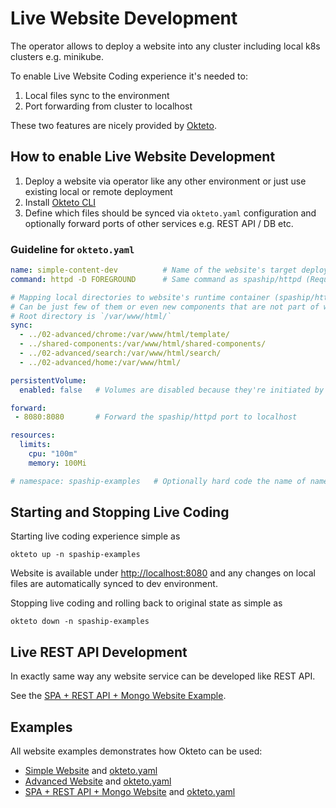 # Live Website Development

The operator allows to deploy a website into any cluster including local k8s clusters e.g. minikube.

To enable Live Website Coding experience it's needed to:

1. Local files sync to the environment
2. Port forwarding from cluster to localhost

These two features are nicely provided by [Okteto](https://okteto.com/).

## How to enable Live Website Development

1. Deploy a website via operator like any other environment or just use existing local or remote deployment
2. Install [Okteto CLI](https://okteto.com/docs/getting-started/installation/index.html)
3. Define which files should be synced via `okteto.yaml` configuration and optionally forward ports of other services e.g. REST API / DB etc.

### Guideline for `okteto.yaml`

```yaml
name: simple-content-dev          # Name of the website's target deployment managed by operator (Required)
command: httpd -D FOREGROUND      # Same command as spaship/httpd (Required)

# Mapping local directories to website's runtime container (spaship/httpd).
# Can be just few of them or even new components that are not part of website.yaml
# Root directory is `/var/www/html/`
sync:
  - ../02-advanced/chrome:/var/www/html/template/
  - ../shared-components:/var/www/html/shared-components/
  - ../02-advanced/search:/var/www/html/search/
  - ../02-advanced/home:/var/www/html/

persistentVolume:
  enabled: false   # Volumes are disabled because they're initiated by init container

forward:
 - 8080:8080       # Forward the spaship/httpd port to localhost

resources:
  limits:
    cpu: "100m"
    memory: 100Mi

# namespace: spaship-examples   # Optionally hard code the name of namespace
```

## Starting and Stopping Live Coding

Starting live coding experience simple as
```shell
okteto up -n spaship-examples
```

Website is available under [http://localhost:8080](http://localhost:8080) and any changes on local files are automatically synced to dev environment.

Stopping live coding and rolling back to original state as simple as
```shell
okteto down -n spaship-examples
```

## Live REST API Development

In exactly same way any website service can be developed like REST API.

See the [SPA + REST API + Mongo Website Example](https://github.com/spaship/spaship-examples/tree/main/websites/03-spa-restapi-mongo).

## Examples

All website examples demonstrates how Okteto can be used:

 * [Simple Website](https://github.com/spaship/spaship-examples/tree/main/websites/01-simple#local-live-development-by-okteto) 
   and [okteto.yaml](https://github.com/spaship/spaship-examples/blob/main/websites/01-simple/okteto.yaml)
 * [Advanced Website](https://github.com/spaship/spaship-examples/tree/main/websites/02-advanced#local-live-development-by-okteto) 
   and [okteto.yaml](https://github.com/spaship/spaship-examples/blob/main/websites/02-advanced/okteto.yaml)
 * [SPA + REST API + Mongo Website](https://github.com/spaship/spaship-examples/tree/main/websites/03-spa-restapi-mongo#local-live-development-by-okteto) 
   and [okteto.yaml](https://github.com/spaship/spaship-examples/blob/main/websites/03-spa-restapi-mongo/okteto.yaml)
